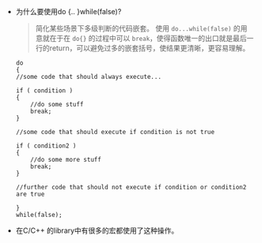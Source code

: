 <!--
 * @Author: JohnJeep
 * @Date: 2021-01-18 19:18:53
 * @LastEditTime: 2021-01-18 19:28:47
 * @LastEditors: Please set LastEditors
 * @Description: do {
 *                                        ...
 *                                        } while(false)  使用
-->

- 为什么要使用do {.. }while(false)?
  > 简化某些场景下多级判断的代码嵌套。 使用 `do...while(false)` 的用意就在于在 `do{}` 的过程中可以 `break`，使得函数唯一的出口就是最后一行的return，可以避免过多的嵌套括号，使结果更清晰，更容易理解。

    ```
    do
    {
    //some code that should always execute...

    if ( condition )
    {
        //do some stuff
        break;
    }

    //some code that should execute if condition is not true

    if ( condition2 )
    {
        //do some more stuff
        break;
    }

    //further code that should not execute if condition or condition2 are true

    }
    while(false);
    ```

- 在C/C++ 的library中有很多的宏都使用了这种操作。